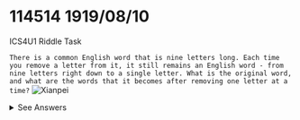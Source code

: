 # 114514 1919/08/10
ICS4U1 Riddle Task


```There is a common English word that is nine letters long. Each time you remove a letter from it, it still remains an English word - from nine letters right down to a single letter. What is the original word, and what are the words that it becomes after removing one letter at a time?```
![Xianpei](https://cdn.us1.chensao.cc/img/R.gif)
<details>
<summary>See Answers</summary>

The base word is Startling - starting - staring - string - sting - sing - sin - in - I

